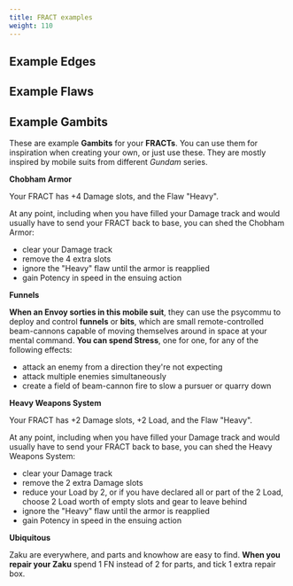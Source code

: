 ```yaml
---
title: FRACT examples
weight: 110
---
```


## Example Edges

## Example Flaws

## Example Gambits

These are example **Gambits** for your **FRACTs**. You can use them for
inspiration when creating your own, or just use these. They are mostly inspired
by mobile suits from different _Gundam_ series.

<div class='fract-gambit'>
  <strong>Chobham Armor</strong>
  <p>Your FRACT has +4 Damage slots, and the Flaw "Heavy".</p>
  <p>
    At any point, including when you have filled your Damage track and would
    usually have to send your FRACT back to base, you can shed the Chobham
    Armor:
  </p>
  <ul>
    <li>clear your Damage track</li>
    <li>remove the 4 extra slots</li>
    <li>ignore the "Heavy" flaw until the armor is reapplied</li>
    <li>gain Potency in speed in the ensuing action</li>
  </ul>
</div>

<div class='fract-gambit'>
  <strong>Funnels</strong>
  <p>
    <strong>When an Envoy sorties in this mobile suit</strong>, they can use the psycommu to
    deploy and control <strong>funnels</strong> or <strong>bits</strong>, which are small remote-controlled
    beam-cannons capable of moving themselves around in space at your mental
    command. <strong>You can spend Stress</strong>, one for one, for any of the following effects:
  </p>
  <ul>
    <li>attack an enemy from a direction they're not expecting</li>
    <li>attack multiple enemies simultaneously</li>
    <li>create a field of beam-cannon fire to slow a pursuer or quarry down</li>
  </ul>
</div>

<div class="fract-gambit">
  <strong>Heavy Weapons System</strong>
  <p>Your FRACT has +2 Damage slots, +2 Load, and the Flaw "Heavy".</p>
  <p>
    At any point, including when you have filled your Damage track and would
    usually have to send your FRACT back to base, you can shed the Heavy Weapons
    System:
  </p>
  <ul>
    <li>clear your Damage track</li>
    <li>remove the 2 extra Damage slots</li>
    <li>
      reduce your Load by 2, or if you have declared all or part of the 2 Load,
      choose 2 Load worth of empty slots and gear to leave behind
    </li>
    <li>ignore the "Heavy" flaw until the armor is reapplied</li>
    <li>gain Potency in speed in the ensuing action</li>
  </ul>
</div>

<div class='fract-gambit'>
  <strong>Ubiquitous</strong>
  <p>
    Zaku are everywhere, and parts and knowhow are easy to find. <strong>When you repair
    your Zaku</strong> spend 1 FN instead of 2 for parts, and tick 1 extra repair box.
  </p>
</div>
